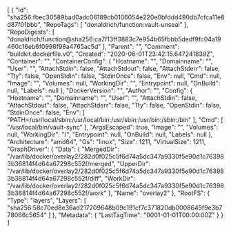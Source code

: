 [
  {
    "Id": "sha256:fbec30589bad0adc06189cb0106054e220e0bfddd490db7cfca11e8d87f01bbb",
    "RepoTags": [
      "donaldrich/function:vault-unseal"
    ],
    "RepoDigests": [
      "donaldrich/function@sha256:ca7f13ff3883c7e954b65fbbb5dedf9fc04a19460c16eb6f0998f98a4765ac5d"
    ],
    "Parent": "",
    "Comment": "buildkit.dockerfile.v0",
    "Created": "2020-06-01T23:42:15.647241839Z",
    "Container": "",
    "ContainerConfig": {
      "Hostname": "",
      "Domainname": "",
      "User": "",
      "AttachStdin": false,
      "AttachStdout": false,
      "AttachStderr": false,
      "Tty": false,
      "OpenStdin": false,
      "StdinOnce": false,
      "Env": null,
      "Cmd": null,
      "Image": "",
      "Volumes": null,
      "WorkingDir": "",
      "Entrypoint": null,
      "OnBuild": null,
      "Labels": null
    },
    "DockerVersion": "",
    "Author": "",
    "Config": {
      "Hostname": "",
      "Domainname": "",
      "User": "",
      "AttachStdin": false,
      "AttachStdout": false,
      "AttachStderr": false,
      "Tty": false,
      "OpenStdin": false,
      "StdinOnce": false,
      "Env": [
        "PATH=/usr/local/sbin:/usr/local/bin:/usr/sbin:/usr/bin:/sbin:/bin"
      ],
      "Cmd": [
        "/usr/local/bin/vault-sync"
      ],
      "ArgsEscaped": true,
      "Image": "",
      "Volumes": null,
      "WorkingDir": "/",
      "Entrypoint": null,
      "OnBuild": null,
      "Labels": null
    },
    "Architecture": "amd64",
    "Os": "linux",
    "Size": 1211,
    "VirtualSize": 1211,
    "GraphDriver": {
      "Data": {
        "MergedDir": "/var/lib/docker/overlay2/282d0f025c5f6d74a5dc347a9330f5e90d1c763983b36814f4d64a67298c552f/merged",
        "UpperDir": "/var/lib/docker/overlay2/282d0f025c5f6d74a5dc347a9330f5e90d1c763983b36814f4d64a67298c552f/diff",
        "WorkDir": "/var/lib/docker/overlay2/282d0f025c5f6d74a5dc347a9330f5e90d1c763983b36814f4d64a67298c552f/work"
      },
      "Name": "overlay2"
    },
    "RootFS": {
      "Type": "layers",
      "Layers": [
        "sha256:58c70ed8e36ad217209648b09c191cf7c371820db0008645f9e3b778066c5654"
      ]
    },
    "Metadata": {
      "LastTagTime": "0001-01-01T00:00:00Z"
    }
  }
]
